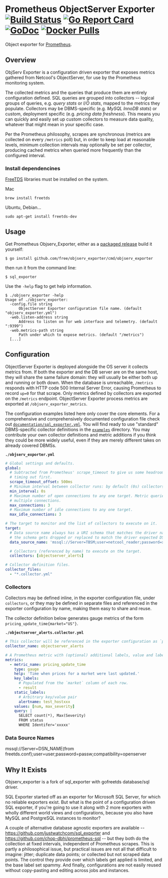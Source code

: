 # Prometheus ObjectServer Exporter [![Build Status](https://travis-ci.org/free/sql_exporter.svg)](https://travis-ci.org/free/sql_exporter) [![Go Report Card](https://goreportcard.com/badge/github.com/free/sql_exporter)](https://goreportcard.com/report/github.com/free/sql_exporter) [![GoDoc](https://godoc.org/github.com/free/sql_exporter?status.svg)](https://godoc.org/github.com/free/sql_exporter) [![Docker Pulls](https://img.shields.io/docker/pulls/githubfree/sql_exporter.svg?maxAge=604800)](https://hub.docker.com/r/githubfree/sql_exporter)

Object exporter for [Prometheus](https://prometheus.io).

## Overview

ObjServ Exporter is a configuration driven exporter that exposes metrics gathered from Netcool's ObjectServer, for use by the Prometheus
monitoring system.

The collected metrics and the queries that produce them are entirely configuration defined. SQL queries are grouped into
collectors -- logical groups of queries, e.g. *query stats* or *I/O stats*, mapped to the metrics they populate.
Collectors may be DBMS-specific (e.g. *MySQL InnoDB stats*) or custom, deployment specific (e.g. *pricing data
freshness*). This means you can quickly and easily set up custom collectors to measure data quality, whatever that might
mean in your specific case.

Per the Prometheus philosophy, scrapes are synchronous (metrics are collected on every `/metrics` poll) but, in order to
keep load at reasonable levels, minimum collection intervals may optionally be set per collector, producing cached
metrics when queried more frequently than the configured interval.

### Install dependencines

[FreeTDS](http://www.freetds.org/) libraries must be installed on the system.

Mac
```shell
brew install freetds
```
Ubuntu, Debian...
```shell
sudo apt-get install freetds-dev
```

## Usage

Get Prometheus Objserv_Exporter, either as a [packaged release](bitbucket)
build it yourself:

```
$ go install github.com/free/objserv_exporter/cmd/objserv_exporter
```

then run it from the command line:

```
$ sql_exporter
```

Use the `-help` flag to get help information.

```
$ ./objserv_exporter -help
Usage of ./objserv_exporter:
  -config.file string
      ObjectServer Exporter configuration file name. (default "objserv_exporter.yml")
  -web.listen-address string
      Address to listen on for web interface and telemetry. (default ":9399")
  -web.metrics-path string
      Path under which to expose metrics. (default "/metrics")
  [...]
```

## Configuration

ObjectServer Exporter is deployed alongside the OS server it collects metrics from. If both the exporter and the DB
server are on the same host, they will share the same failure domain: they will usually be either both up and running
or both down. When the database is unreachable, `/metrics` responds with HTTP code 500 Internal Server Error, causing
Prometheus to record `up=0` for that scrape. Only metrics defined by collectors are exported on the `/metrics` endpoint.
ObjectServer Exporter process metrics are exported at `/objserv_exporter_metrics`.

The configuration examples listed here only cover the core elements. For a comprehensive and comprehensively documented
configuration file check out 
[`documentation/sql_exporter.yml`](https://github.com/free/sql_exporter/tree/master/documentation/sql_exporter.yml).
You will find ready to use "standard" DBMS-specific collector definitions in the
[`examples`](https://github.com/free/sql_exporter/tree/master/examples) directory. You may contribute your own collector
definitions and metric additions if you think they could be more widely useful, even if they are merely different takes
on already covered DBMSs.

**`./objserv_exporter.yml`**

```yaml
# Global settings and defaults.
global:
  # Subtracted from Prometheus' scrape_timeout to give us some headroom and prevent Prometheus from
  # timing out first.
  scrape_timeout_offset: 500ms
  # Minimum interval between collector runs: by default (0s) collectors are executed on every scrape.
  min_interval: 0s
  # Maximum number of open connections to any one target. Metric queries will run concurrently on
  # multiple connections.
  max_connections: 3
  # Maximum number of idle connections to any one target.
  max_idle_connections: 3

# The target to monitor and the list of collectors to execute on it.
target:
  # Data source name always has a URI schema that matches the driver name. In some cases (e.g. MySQL)
  # the schema gets dropped or replaced to match the driver expected DSN format.
  data_source_name: 'mssql://Server=TBSM;user=netcool_reader;password=xxxxx;compatibilty=openserver;'

  # Collectors (referenced by name) to execute on the target.
  collectors: [objectserver_alerts]

# Collector definition files.
collector_files: 
  - "*.collector.yml"
```

### Collectors

Collectors may be defined inline, in the exporter configuration file, under `collectors`, or they may be defined in
separate files and referenced in the exporter configuration by name, making them easy to share and reuse.

The collector definition below generates gauge metrics of the form `pricing_update_time{market="US"}`.

**`./objectserver_alerts.collector.yml`**

```yaml
# This collector will be referenced in the exporter configuration as `pricing_data_freshness`.
collector_name: objectserver_alerts

# A Prometheus metric with (optional) additional labels, value and labels populated from one query.
metrics:
  - metric_name: pricing_update_time
    type: gauge
    help: 'Time when prices for a market were last updated.'
    key_labels:
      # Populated from the `market` column of each row.
      - result
    static_labels:
      # Arbitrary key/value pair
      alertname: test_hostxxx
    values: [num, max_severity]
    query: |
      SELECT count(*), Max(Severity)
      FROM status
      WHERE Identifer='xxxxx'
```

### Data Source Names

mssql://Server=DSN_NAME(from freetds.conf);user=user;password=passw;compatibility=openserver

## Why It Exists
Objserv_exporter is a fork of sql_exporter with gofreetds database/sql driver.

SQL Exporter started off as an exporter for Microsoft SQL Server, for which no reliable exporters exist. But what is
the point of a configuration driven SQL exporter, if you're going to use it along with 2 more exporters with wholly
different world views and configurations, because you also have MySQL and PostgreSQL instances to monitor?

A couple of alternative database agnostic exporters are available -- https://github.com/justwatchcom/sql_exporter and
https://github.com/chop-dbhi/prometheus-sql -- but they both do the collection at fixed intervals, independent of
Prometheus scrapes. This is partly a philosophical issue, but practical issues are not all that difficult to imagine:
jitter; duplicate data points; or collected but not scraped data points. The control they provide over which labels get
applied is limited, and the base label set spammy. And finally, configurations are not easily reused without
copy-pasting and editing across jobs and instances.


